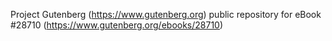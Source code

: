 Project Gutenberg (https://www.gutenberg.org) public repository for eBook #28710 (https://www.gutenberg.org/ebooks/28710)
